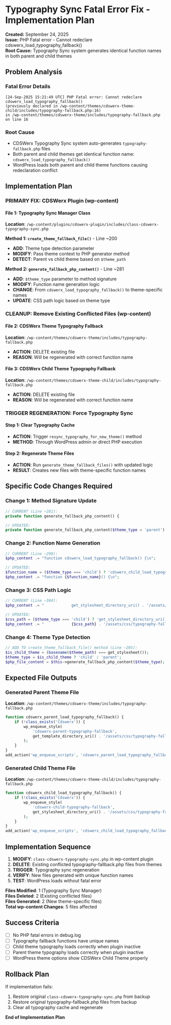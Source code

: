 # Typography Sync Fatal Error Fix - Implementation Plan

**Created:** September 24, 2025  
**Issue:** PHP Fatal error - Cannot redeclare cdswerx_load_typography_fallback()  
**Root Cause:** Typography Sync system generates identical function names in both parent and child themes

## **Problem Analysis**

### Fatal Error Details
```
[24-Sep-2025 15:21:49 UTC] PHP Fatal error: Cannot redeclare cdswerx_load_typography_fallback() 
(previously declared in /wp-content/themes/cdswerx-theme-child/includes/typography-fallback.php:16) 
in /wp-content/themes/cdswerx-theme/includes/typography-fallback.php on line 16
```

### Root Cause
- CDSWerx Typography Sync system auto-generates `typography-fallback.php` files
- Both parent and child themes get identical function name: `cdswerx_load_typography_fallback()`
- WordPress loads both parent and child theme functions causing redeclaration conflict

## **Implementation Plan**

### **PRIMARY FIX: CDSWerx Plugin (wp-content)**

#### **File 1: Typography Sync Manager Class**
**Location**: `/wp-content/plugins/cdswerx-plugin/includes/class-cdswerx-typography-sync.php`

**Method 1: `create_theme_fallback_file()`** - Line ~200
- **ADD**: Theme type detection parameter
- **MODIFY**: Pass theme context to PHP generator method
- **DETECT**: Parent vs child theme based on `$theme_path`

**Method 2: `generate_fallback_php_content()`** - Line ~281
- **ADD**: `$theme_type` parameter to method signature
- **MODIFY**: Function name generation logic
- **CHANGE**: From `cdswerx_load_typography_fallback()` to theme-specific names
- **UPDATE**: CSS path logic based on theme type

### **CLEANUP: Remove Existing Conflicted Files (wp-content)**

#### **File 2: CDSWerx Theme Typography Fallback**
**Location**: `/wp-content/themes/cdswerx-theme/includes/typography-fallback.php`
- **ACTION**: DELETE existing file
- **REASON**: Will be regenerated with correct function name

#### **File 3: CDSWerx Child Theme Typography Fallback**
**Location**: `/wp-content/themes/cdswerx-theme-child/includes/typography-fallback.php`
- **ACTION**: DELETE existing file  
- **REASON**: Will be regenerated with correct function name

### **TRIGGER REGENERATION: Force Typography Sync**

#### **Step 1: Clear Typography Cache**
- **ACTION**: Trigger `resync_typography_for_new_theme()` method
- **METHOD**: Through WordPress admin or direct PHP execution

#### **Step 2: Regenerate Theme Files**
- **ACTION**: Run `generate_theme_fallback_files()` with updated logic
- **RESULT**: Creates new files with theme-specific function names

## **Specific Code Changes Required**

### **Change 1: Method Signature Update**
```php
// CURRENT (Line ~281):
private function generate_fallback_php_content() {

// UPDATED:
private function generate_fallback_php_content($theme_type = 'parent') {
```

### **Change 2: Function Name Generation**
```php
// CURRENT (Line ~298):
$php_content .= "function cdswerx_load_typography_fallback() {\n";

// UPDATED:
$function_name = ($theme_type === 'child') ? 'cdswerx_child_load_typography_fallback' : 'cdswerx_parent_load_typography_fallback';
$php_content .= "function {$function_name}() {\n";
```

### **Change 3: CSS Path Logic**
```php
// CURRENT (Line ~304):
$php_content .= "            get_stylesheet_directory_uri() . '/assets/css/typography-fallback.css',\n";

// UPDATED:
$css_path = ($theme_type === 'child') ? 'get_stylesheet_directory_uri()' : 'get_template_directory_uri()';
$php_content .= "            {$css_path} . '/assets/css/typography-fallback.css',\n";
```

### **Change 4: Theme Type Detection**
```php
// ADD TO create_theme_fallback_file() method (Line ~205):
$is_child_theme = (basename($theme_path) === get_stylesheet());
$theme_type = $is_child_theme ? 'child' : 'parent';
$php_file_content = $this->generate_fallback_php_content($theme_type);
```

## **Expected File Outputs**

### **Generated Parent Theme File**
**Location**: `/wp-content/themes/cdswerx-theme/includes/typography-fallback.php`
```php
function cdswerx_parent_load_typography_fallback() {
    if (!class_exists('Cdswerx')) {
        wp_enqueue_style(
            'cdswerx-parent-typography-fallback',
            get_template_directory_uri() . '/assets/css/typography-fallback.css'
        );
    }
}
add_action('wp_enqueue_scripts', 'cdswerx_parent_load_typography_fallback', 10);
```

### **Generated Child Theme File**
**Location**: `/wp-content/themes/cdswerx-theme-child/includes/typography-fallback.php`
```php
function cdswerx_child_load_typography_fallback() {
    if (!class_exists('Cdswerx')) {
        wp_enqueue_style(
            'cdswerx-child-typography-fallback',
            get_stylesheet_directory_uri() . '/assets/css/typography-fallback.css'
        );
    }
}
add_action('wp_enqueue_scripts', 'cdswerx_child_load_typography_fallback', 5);
```

## **Implementation Sequence**

1. **MODIFY**: `class-cdswerx-typography-sync.php` in wp-content plugin
2. **DELETE**: Existing conflicted typography-fallback.php files from themes  
3. **TRIGGER**: Typography sync regeneration
4. **VERIFY**: New files generated with unique function names
5. **TEST**: WordPress loads without fatal error

**Files Modified**: 1 (Typography Sync Manager)  
**Files Deleted**: 2 (Existing conflicted files)  
**Files Generated**: 2 (New theme-specific files)  
**Total wp-content Changes**: 5 files affected

## **Success Criteria**

- [ ] No PHP fatal errors in debug.log
- [ ] Typography fallback functions have unique names
- [ ] Child theme typography loads correctly when plugin inactive
- [ ] Parent theme typography loads correctly when plugin inactive
- [ ] WordPress theme options show CDSWerx Child Theme properly

## **Rollback Plan**

If implementation fails:
1. Restore original `class-cdswerx-typography-sync.php` from backup
2. Restore original typography-fallback.php files from backup
3. Clear all typography cache and regenerate

**End of Implementation Plan**
